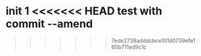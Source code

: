 init 1
<<<<<<< HEAD
test with commit --amend
=======
>>>>>>> 7ede2738adddcbce101d0739e1e160b711ed9c1c
